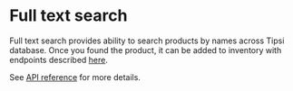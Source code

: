 # Full text search

Full text search provides ability to search products by names across Tipsi database. Once you found the product, it can be added to inventory with endpoints described [here](/crud-operations.md).

See [API reference](/endpoints.md#full-text-search) for more details.
